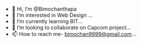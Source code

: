 - 👋 Hi, I’m @Bimochanthapa
- 👀 I’m interested in Web Design ...
- 🌱 I’m currently learning BIT...
- 💞️ I’m looking to collaborate on Capcom project...
- 📫 How to reach me- bimochan9999@gmail.com...

<!---
Bimochanthapa/Bimochanthapa is a ✨ special ✨ repository because its `README.md` (this file) appears on your GitHub profile.
You can click the Preview link to take a look at your changes.
--->
